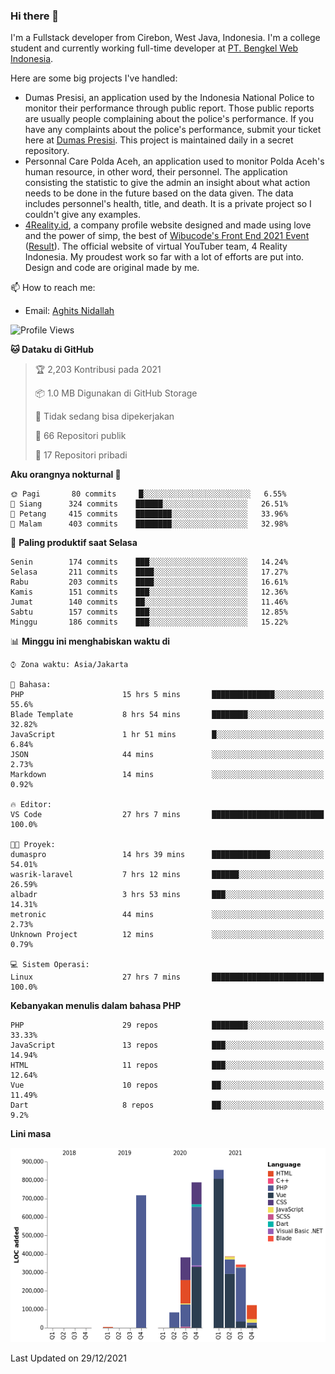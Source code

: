 ### Hi there 👋
I'm a Fullstack developer from Cirebon, West Java, Indonesia. I'm a college student and currently working full-time developer at [PT. Bengkel Web Indonesia](https://github.com/PT-Bengkel-Web-Indonesia).

Here are some big projects I've handled:
- Dumas Presisi, an application used by the Indonesia National Police to monitor their performance through public report. Those public reports are usually people complaining about the police's performance. If you have any complaints about the police's performance, submit your ticket here at [Dumas Presisi](https://dumaspresisi.polri.go.id/dumaspro). This project is maintained daily in a secret repository.
- Personnal Care Polda Aceh, an application used to monitor Polda Aceh's human resource, in other word, their personnel. The application consisting the statistic to give the admin an insight about what action needs to be done in the future based on the data given. The data includes personnel's health, title, and death. It is a private project so I couldn't give any examples.
- [4Reality.id](https://4reality.id), a company profile website designed and made using love and the power of simp, the best of [Wibucode's Front End 2021 Event](https://github.com/wibucode02/submision-event-frontend-2021) ([Result](https://github.com/wibucode02/top-5-pemenang-event-front-end-wibucode-2021)). The official website of virtual YouTuber team, 4 Reality Indonesia. My proudest work so far with a lot of efforts are put into. Design and code are original made by me.

📫 How to reach me:
- Email: [Aghits Nidallah](mailto:yourlovelydev@gmail.com)

<!--START_SECTION:waka-->
![Profile Views](http://img.shields.io/badge/Profil%20dilihat-0-blue)

**🐱 Dataku di GitHub** 

> 🏆 2,203 Kontribusi pada 2021
 > 
> 📦 1.0 MB Digunakan di GitHub Storage 
 > 
> 🚫 Tidak sedang bisa dipekerjakan
 > 
> 📜 66 Repositori publik 
 > 
> 🔑 17 Repositori pribadi  
 > 
**Aku orangnya nokturnal 🦉** 

```text
🌞 Pagi       80 commits     █░░░░░░░░░░░░░░░░░░░░░░░░   6.55% 
🌆 Siang      324 commits    ██████░░░░░░░░░░░░░░░░░░░   26.51% 
🌃 Petang     415 commits    ████████░░░░░░░░░░░░░░░░░   33.96% 
🌙 Malam      403 commits    ████████░░░░░░░░░░░░░░░░░   32.98%

```
📅 **Paling produktif saat Selasa** 

```text
Senin        174 commits    ███░░░░░░░░░░░░░░░░░░░░░░   14.24% 
Selasa       211 commits    ████░░░░░░░░░░░░░░░░░░░░░   17.27% 
Rabu         203 commits    ████░░░░░░░░░░░░░░░░░░░░░   16.61% 
Kamis        151 commits    ███░░░░░░░░░░░░░░░░░░░░░░   12.36% 
Jumat        140 commits    ██░░░░░░░░░░░░░░░░░░░░░░░   11.46% 
Sabtu        157 commits    ███░░░░░░░░░░░░░░░░░░░░░░   12.85% 
Minggu       186 commits    ███░░░░░░░░░░░░░░░░░░░░░░   15.22%

```


📊 **Minggu ini menghabiskan waktu di** 

```text
⌚︎ Zona waktu: Asia/Jakarta

💬 Bahasa: 
PHP                      15 hrs 5 mins       ██████████████░░░░░░░░░░░   55.6% 
Blade Template           8 hrs 54 mins       ████████░░░░░░░░░░░░░░░░░   32.82% 
JavaScript               1 hr 51 mins        █░░░░░░░░░░░░░░░░░░░░░░░░   6.84% 
JSON                     44 mins             ░░░░░░░░░░░░░░░░░░░░░░░░░   2.73% 
Markdown                 14 mins             ░░░░░░░░░░░░░░░░░░░░░░░░░   0.92%

🔥 Editor: 
VS Code                  27 hrs 7 mins       █████████████████████████   100.0%

🐱‍💻 Proyek: 
dumaspro                 14 hrs 39 mins      █████████████░░░░░░░░░░░░   54.01% 
wasrik-laravel           7 hrs 12 mins       ██████░░░░░░░░░░░░░░░░░░░   26.59% 
albadr                   3 hrs 53 mins       ███░░░░░░░░░░░░░░░░░░░░░░   14.31% 
metronic                 44 mins             ░░░░░░░░░░░░░░░░░░░░░░░░░   2.73% 
Unknown Project          12 mins             ░░░░░░░░░░░░░░░░░░░░░░░░░   0.79%

💻 Sistem Operasi: 
Linux                    27 hrs 7 mins       █████████████████████████   100.0%

```

**Kebanyakan menulis dalam bahasa PHP** 

```text
PHP                      29 repos            ████████░░░░░░░░░░░░░░░░░   33.33% 
JavaScript               13 repos            ███░░░░░░░░░░░░░░░░░░░░░░   14.94% 
HTML                     11 repos            ███░░░░░░░░░░░░░░░░░░░░░░   12.64% 
Vue                      10 repos            ██░░░░░░░░░░░░░░░░░░░░░░░   11.49% 
Dart                     8 repos             ██░░░░░░░░░░░░░░░░░░░░░░░   9.2%

```


**Lini masa**

![Chart not found](https://raw.githubusercontent.com/NikarashiHatsu/NikarashiHatsu/master/charts/bar_graph.png) 


 Last Updated on 29/12/2021
<!--END_SECTION:waka-->
